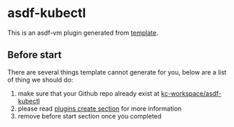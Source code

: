 # asdf-kubectl

This is an asdf-vm plugin generated from [template](https://github.com/kc-workspace/asdf-plugin-template).

## Before start

There are several things template cannot generate for you, below are a list of thing we should do:

1. make sure that your Github repo already exist at [kc-workspace/asdf-kubectl][github]
2. please read [plugins create section][asdf-create-plugin] for more information
3. remove before start section once you completed

<!-- LINKS SECTION -->

[github]: https://github.com/kc-workspace/asdf-kubectl
[asdf-create-plugin]: https://asdf-vm.com/plugins/create.html
